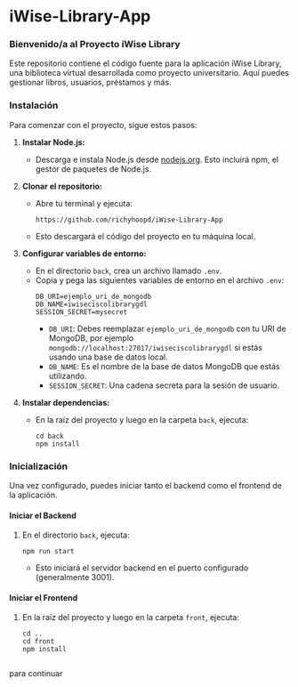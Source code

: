 # iWise-Library-App

### Bienvenido/a al Proyecto iWise Library

Este repositorio contiene el código fuente para la aplicación iWise Library, una biblioteca virtual desarrollada como proyecto universitario. Aquí puedes gestionar libros, usuarios, préstamos y más.

### Instalación

Para comenzar con el proyecto, sigue estos pasos:

1. **Instalar Node.js:**
   - Descarga e instala Node.js desde [nodejs.org](https://nodejs.org/). Esto incluirá npm, el gestor de paquetes de Node.js.

2. **Clonar el repositorio:**
   - Abre tu terminal y ejecuta:
     ```
     https://github.com/richyhoopd/iWise-Library-App
     ```
   - Esto descargará el código del proyecto en tu máquina local.

3. **Configurar variables de entorno:**
   - En el directorio `back`, crea un archivo llamado `.env`.
   - Copia y pega las siguientes variables de entorno en el archivo `.env`:
     ```
     DB_URI=ejemplo_uri_de_mongodb
     DB_NAME=iwiseciscolibrarygdl
     SESSION_SECRET=mysecret
     ```
     - `DB_URI`: Debes reemplazar `ejemplo_uri_de_mongodb` con tu URI de MongoDB, por ejemplo `mongodb://localhost:27017/iwiseciscolibrarygdl` si estás usando una base de datos local.
     - `DB_NAME`: Es el nombre de la base de datos MongoDB que estás utilizando.
     - `SESSION_SECRET`: Una cadena secreta para la sesión de usuario.

4. **Instalar dependencias:**
   - En la raíz del proyecto y luego en la carpeta `back`, ejecuta:
     ```
     cd back
     npm install
     ```

### Inicialización

Una vez configurado, puedes iniciar tanto el backend como el frontend de la aplicación.

#### Iniciar el Backend

1. En el directorio `back`, ejecuta:
   ```
   npm run start
   ```
   - Esto iniciará el servidor backend en el puerto configurado (generalmente 3001).

#### Iniciar el Frontend

1. En la raíz del proyecto y luego en la carpeta `front`, ejecuta:
   ```
   cd ..
   cd front
   npm install
   ```
   ```
para continuar
